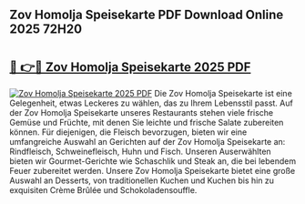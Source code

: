 ## Zov Homolja Speisekarte PDF Download Online 2025 72H20

# <h2><a href="http://gc9u0o4.nevu.top/?p=Zov+Homolja+Speisekarte">🔗 👉🔴 Zov Homolja Speisekarte 2025 PDF</a></h2>

[![Zov Homolja Speisekarte 2025 PDF](https://i.imgur.com/dBaPXMq.png)](http://gc9u0o4.nevu.top/?p=Zov+Homolja+Speisekarte)
Die Zov Homolja Speisekarte ist eine Gelegenheit, etwas Leckeres zu wählen, das zu Ihrem Lebensstil passt. Auf der Zov Homolja Speisekarte unseres Restaurants stehen viele frische Gemüse und Früchte, mit denen Sie leichte und frische Salate zubereiten können. Für diejenigen, die Fleisch bevorzugen, bieten wir eine umfangreiche Auswahl an Gerichten auf der Zov Homolja Speisekarte an: Rindfleisch, Schweinefleisch, Huhn und Fisch. Unseren Auserwählten bieten wir Gourmet-Gerichte wie Schaschlik und Steak an, die bei lebendem Feuer zubereitet werden. Unsere Zov Homolja Speisekarte bietet eine große Auswahl an Desserts, von traditionellen Kuchen und Kuchen bis hin zu exquisiten Crème Brûlée und Schokoladensouffle.
